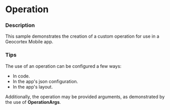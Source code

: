 ﻿# Operation

### Description
This sample demonstrates the creation of a custom operation for use in a Geocortex Mobile app.

### Tips
The use of an operation can be configured a few ways:
- In code.
- In the app's json configuration.
- In the app's layout.

Additionally, the operation may be provided arguments, as demonstrated by the use of **OperationArgs**.